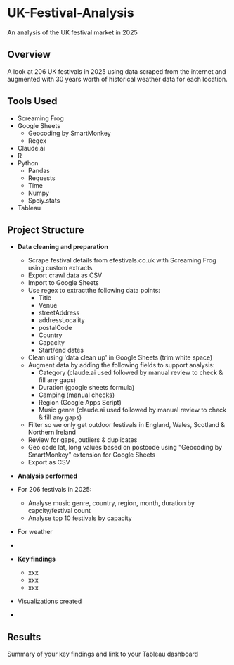 # UK-Festival-Analysis
An analysis of the UK festival market in 2025

## Overview
A look at 206 UK festivals in 2025 using data scraped from the internet and augmented with 30 years worth of historical weather data for each location.

## Tools Used
- Screaming Frog
- Google Sheets
  - Geocoding by SmartMonkey
  - Regex
- Claude.ai
- R
- Python
  - Pandas
  - Requests
  - Time
  - Numpy
  - Spciy.stats
- Tableau

## Project Structure
- **Data cleaning and preparation**
  - Scrape festival details from efestivals.co.uk with Screaming Frog using custom extracts
  - Export crawl data as CSV
  - Import to Google Sheets
  - Use regex to extractthe following data points:
      - Title
      - Venue
      - streetAddress
      - addressLocality
      - postalCode
      - Country
      - Capacity
      - Start/end dates
  - Clean using 'data clean up' in Google Sheets (trim white space)
  - Augment data by adding the following fields to support analysis:
      - Category (claude.ai used followed by manual review to check & fill any gaps)
      - Duration (google sheets formula)
      - Camping (manual checks)
      - Region (Google Apps Script)
      - Music genre (claude.ai used followed by manual review to check & fill any gaps)
  - Filter so we only get outdoor festivals in England, Wales, Scotland & Northern Ireland
  - Review for gaps, outliers & duplicates
  - Geo code lat, long values based on postcode using "Geocoding by SmartMonkey" extension for Google Sheets
  - Export as CSV
- **Analysis performed**
- For 206 festivals in 2025:
  - Analyse music genre, country, region, month, duration by capcity/festival count
  - Analyse top 10 festivals by capacity
- For weather

- 
- **Key findings**
  - xxx
  - xxx
  - xxx

- Visualizations created
- 

## Results
Summary of your key findings and link to your Tableau dashboard
